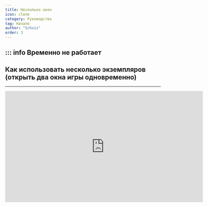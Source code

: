 ```yaml
---
title: Несколько окон
icon: clone
category: Руководство
tag: Начало
author: "Schvis"
order: 3
---
```

::: info Временно не работает
---

## Как использовать несколько экземпляров (открыть два окна игры одновременно)

---
<div class="iframe-container"><iframe width="640" height="360" src="https://www.youtube.com/embed/pSAxKoneT64" title="Multi-Instance V (Обновлено)" frameborder="0" allow="accelerometer; autoplay; clipboard-write; encrypted-media; gyroscope; picture-in-picture; web-share" allowfullscreen></iframe></div>
